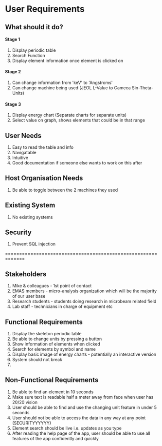 # User Requirements

## What should it do?
#### Stage 1
1. Display periodic table
1. Search Function
1. Display element information once element is clicked on

#### Stage 2
1. Can change information from 'keV' to 'Angstroms'
1. Can change machine being used (JEOL L-Value to Cameca Sin-Theta-Units)

#### Stage 3
1. Display energy chart (Separate charts for separate units)
1. Select value on graph, shows elements that could be in that range


## User Needs
1. Easy to read the table and info
1. Navigatable
1. Intuitive
1. Good documentation if someone else wants to work on this after

## Host Organisation Needs
1. Be able to toggle between the 2 machines they used

## Existing System
1. No existing systems

## Security
1. Prevent SQL injection

=============================================================

## Stakeholders
1. Mike & colleagues - 1st point of contact
2. EMAS members - micro-analysis organization which will be the majority of our user base
3. Research students - students doing research in microbeam related field
4. Lab staff - technicians in charge of equipment etc

## Functional Requirements
1. Display the skeleton periodic table
1. Be able to change units by pressing a button
1. Show information of elements when clicked
1. Search for elements by symbol and name
1. Display basic image of energy charts - potentially an interactive version
1. System should not break
1.

## Non-Functional Requirements
1. Be able to find an element in 10 seconds
1. Make sure text is readable half a meter away from face when user has 20/20 vision
1. User should be able to find and use the changing unit feature in under 5 seconds
1. User should not be able to access the data in any way at any point (SECURITYYYYYY)
1. Element search should be live i.e. updates as you type
1. After reading the help page of the app, user should be able to use all features of the app confidently and quickly
